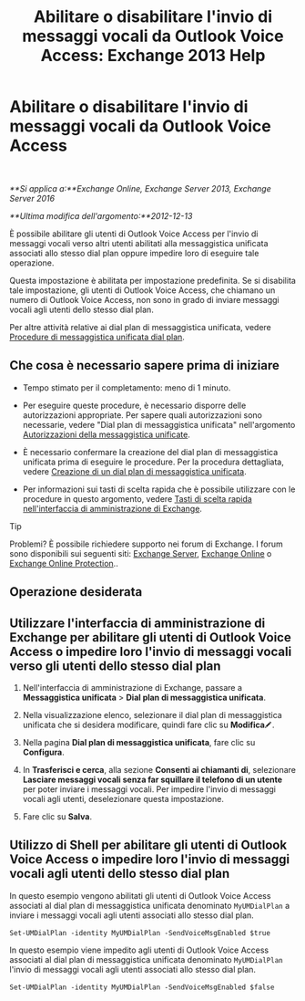 ﻿---
title: "Abilitare o disabilitare l'invio di messaggi vocali da Outlook Voice Access: Exchange 2013 Help"
TOCTitle: Abilitare o disabilitare l'invio di messaggi vocali da Outlook Voice Access
ms:assetid: 63544ae2-6a28-40b2-82fc-3df83e93ee56
ms:mtpsurl: https://technet.microsoft.com/it-it/library/Ee423546(v=EXCHG.150)
ms:contentKeyID: 52057257
ms.date: 05/22/2018
mtps_version: v=EXCHG.150
ms.translationtype: MT
---

# Abilitare o disabilitare l'invio di messaggi vocali da Outlook Voice Access

 

_**Si applica a:**Exchange Online, Exchange Server 2013, Exchange Server 2016_

_**Ultima modifica dell'argomento:**2012-12-13_

È possibile abilitare gli utenti di Outlook Voice Access per l'invio di messaggi vocali verso altri utenti abilitati alla messaggistica unificata associati allo stesso dial plan oppure impedire loro di eseguire tale operazione.

Questa impostazione è abilitata per impostazione predefinita. Se si disabilita tale impostazione, gli utenti di Outlook Voice Access, che chiamano un numero di Outlook Voice Access, non sono in grado di inviare messaggi vocali agli utenti dello stesso dial plan.

Per altre attività relative ai dial plan di messaggistica unificata, vedere [Procedure di messaggistica unificata dial plan](um-dial-plan-procedures-exchange-2013-help.md).

## Che cosa è necessario sapere prima di iniziare

  - Tempo stimato per il completamento: meno di 1 minuto.

  - Per eseguire queste procedure, è necessario disporre delle autorizzazioni appropriate. Per sapere quali autorizzazioni sono necessarie, vedere "Dial plan di messaggistica unificata" nell'argomento [Autorizzazioni della messaggistica unificate](unified-messaging-permissions-exchange-2013-help.md).

  - È necessario confermare la creazione del dial plan di messaggistica unificata prima di eseguire le procedure. Per la procedura dettagliata, vedere [Creazione di un dial plan di messaggistica unificata](create-a-um-dial-plan-exchange-2013-help.md).

  - Per informazioni sui tasti di scelta rapida che è possibile utilizzare con le procedure in questo argomento, vedere [Tasti di scelta rapida nell'interfaccia di amministrazione di Exchange](keyboard-shortcuts-in-the-exchange-admin-center-exchange-online-protection-help.md).


> [!TIP]
> Problemi? È possibile richiedere supporto nei forum di Exchange. I forum sono disponibili sui seguenti siti: <A href="https://go.microsoft.com/fwlink/p/?linkid=60612">Exchange Server</A>, <A href="https://go.microsoft.com/fwlink/p/?linkid=267542">Exchange Online</A> o <A href="https://go.microsoft.com/fwlink/p/?linkid=285351">Exchange Online Protection</A>..



## Operazione desiderata

## Utilizzare l'interfaccia di amministrazione di Exchange per abilitare gli utenti di Outlook Voice Access o impedire loro l'invio di messaggi vocali verso gli utenti dello stesso dial plan

1.  Nell'interfaccia di amministrazione di Exchange, passare a **Messaggistica unificata** \> **Dial plan di messaggistica unificata**.

2.  Nella visualizzazione elenco, selezionare il dial plan di messaggistica unificata che si desidera modificare, quindi fare clic su **Modifica**![Icona Modifica](images/JJ218640.6f53ccb2-1f13-4c02-bea0-30690e6ea71d(EXCHG.150).gif "Icona Modifica").

3.  Nella pagina **Dial plan di messaggistica unificata**, fare clic su **Configura**.

4.  In **Trasferisci e cerca**, alla sezione **Consenti ai chiamanti di**, selezionare **Lasciare messaggi vocali senza far squillare il telefono di un utente** per poter inviare i messaggi vocali. Per impedire l'invio di messaggi vocali agli utenti, deselezionare questa impostazione.

5.  Fare clic su **Salva**.

## Utilizzo di Shell per abilitare gli utenti di Outlook Voice Access o impedire loro l'invio di messaggi vocali agli utenti dello stesso dial plan

In questo esempio vengono abilitati gli utenti di Outlook Voice Access associati al dial plan di messaggistica unificata denominato `MyUMDialPlan` a inviare i messaggi vocali agli utenti associati allo stesso dial plan.

    Set-UMDialPlan -identity MyUMDialPlan -SendVoiceMsgEnabled $true

In questo esempio viene impedito agli utenti di Outlook Voice Access associati al dial plan di messaggistica unificata denominato `MyUMDialPlan` l'invio di messaggi vocali agli utenti associati allo stesso dial plan.

    Set-UMDialPlan -identity MyUMDialPlan -SendVoiceMsgEnabled $false


